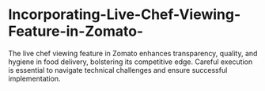 # Incorporating-Live-Chef-Viewing-Feature-in-Zomato-
The live chef viewing feature in Zomato enhances transparency, quality, and hygiene in food delivery, bolstering its competitive edge. Careful execution is essential to navigate technical challenges and ensure successful implementation.
